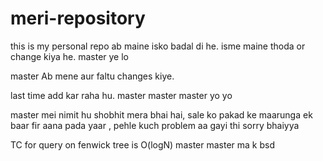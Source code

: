 # meri-repository
this is my personal repo
ab maine isko badal di he.
isme maine thoda or change kiya he.
master
ye lo

 master
Ab mene aur faltu changes kiye.

last time add kar raha hu.
master
master
 master
yo yo


master
mei nimit hu shobhit mera bhai hai, sale ko pakad ke maarunga
ek baar fir aana pada yaar , pehle kuch problem aa gayi thi sorry bhaiyya

TC for query on fenwick tree is O(logN)
 master
 master
 ma k bsd
